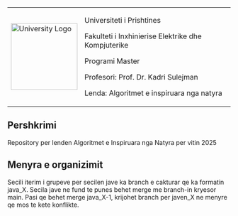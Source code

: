 <table border="0">
 <tr>
    <td><img src="https://upload.wikimedia.org/wikipedia/commons/thumb/e/e1/University_of_Prishtina_logo.svg/1200px-University_of_Prishtina_logo.svg.png" width="150" alt="University Logo" /></td>
    <td>
      <p>Universiteti i Prishtines</p>
      <p>Fakulteti i Inxhinierise Elektrike dhe Kompjuterike</p>
      <p>Programi Master</p>
      <p>Profesori: Prof. Dr. Kadri Sulejman</p>
      <p>Lenda: Algoritmet e inspiruara nga natyra</p>
    </td>
 </tr>
</table>

## Pershkrimi
Repository per lenden Algoritmet e Inspiruara nga Natyra per vitin 2025

## Menyra e organizimit
Secili iterim i grupeve per secilen jave ka branch e cakturar qe ka formatin java_X. Secila jave ne fund te punes behet merge me branch-in kryesor main. Pasi qe behet merge java_X-1, krijohet branch per javen_X ne menyre qe mos te kete konflikte.
